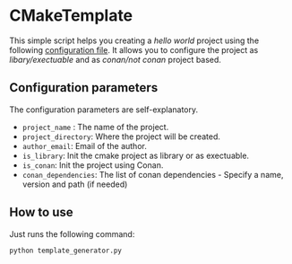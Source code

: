 # CMakeTemplate

This simple script helps you creating a _hello world_ project using the following [configuration file](configuration.json). It allows you to configure the project as _libary/exectuable_ and as _conan/not conan_ project based.

## Configuration parameters
The configuration parameters are self-explanatory.
- ```project_name``` : The name of the project.
- ```project_directory```: Where the project will be created.
- ```author_email```: Email of the author.
- ```is_library```: Init the cmake project as library or as exectuable.
- ```is_conan```: Init the project using Conan.
- ```conan_dependencies```: The list of conan dependencies - Specify a name, version and path (if needed)

## How to use 
Just runs the following command:
```python
python template_generator.py
```


